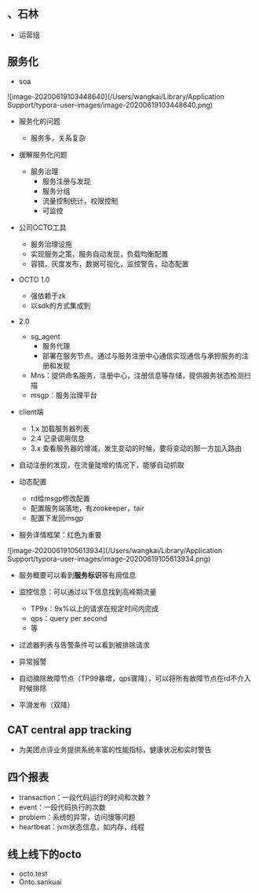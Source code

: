 ## 、石林

- 运营组



## 服务化

- soa

![image-20200619103448640](/Users/wangkai/Library/Application Support/typora-user-images/image-20200619103448640.png)

- 服务化的问题
  - 服务多，关系复杂
- 缓解服务化问题
  - 服务治理
    - 服务注册与发现
    - 服务分组
    - 流量控制统计，权限控制
    - 可监控
- 公司OCTO工具
  - 服务治理设施
  - 实现服务之策，服务自动发现，负载均衡配置
  - 容错，灰度发布，数据可视化，监控警告，动态配置

- OCTO 1.0
  - 强依赖于zk
  - 以sdk的方式集成到
- 2.0
  - sg_agent
    - 服务代理
    - 部署在服务节点。通过与服务注册中心通信实现通信与承担服务的注册和发现
  - Mns：提供命名服务，注册中心，注册信息等存储，提供服务状态检测扫描
  - msgp：服务治理平台
- client端
  - 1.x 加载服务器列表
  - 2.4 记录调用信息
  - 3.x 查看服务器的增减，发生变动的时候，要将变动的那一方加入路由



- 自动注册的发现，在流量陡增的情况下，能够自动抓取
- 动态配置
  - rd给msgp修改配置
  - 配置服务端落地，有zookeeper，tair
  - 配置下发回msgp
- 服务详情框架：红色为重要

![image-20200619105613934](/Users/wangkai/Library/Application Support/typora-user-images/image-20200619105613934.png)

- 服务概要可以看到**服务标识**等有用信息
- 监控信息：可以通过以下信息找到高峰期流量
  - TP9x：9x%以上的请求在规定时间内完成
  - qps：query per second
  - 等

- 过滤器列表与告警条件可以看到被排除请求
- 异常报警

- 自动摘除故障节点（TP99暴增，qps骤降），可以将所有故障节点在rd不介入时候排除
- 平滑发布（双降）



## CAT central app tracking

- 为美团点评业务提供系统丰富的性能指标，健康状况和实时警告

## 四个报表

- transaction：一段代码运行的时间和次数？
- event：一段代码执行的次数
- problem：系统的异常，访问慢等问题
- heartbeat：jvm状态信息，如内存，线程

## 线上线下的octo

- octo.test
- Onto.sankuai